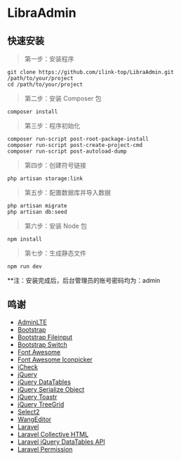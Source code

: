 # LibraAdmin

## 快速安装

> 第一步：安装程序

```
git clone https://github.com/ilink-top/LibraAdmin.git /path/to/your/project
cd /path/to/your/project
```

> 第二步：安装 Composer 包

```
composer install
```

> 第三步：程序初始化

```
composer run-script post-root-package-install
composer run-script post-create-project-cmd
composer run-script post-autoload-dump
```

> 第四步：创建符号链接

```
php artisan storage:link
```

> 第五步：配置数据库并导入数据

```
php artisan migrate
php artisan db:seed
```

> 第六步：安装 Node 包

```
npm install
```

> 第七步：生成静态文件

```
npm run dev
```

**注：安装完成后，后台管理员的账号密码均为：admin

## 鸣谢

- [AdminLTE](https://github.com/ColorlibHQ/AdminLTE)
- [Bootstrap](https://github.com/twbs/bootstrap)
- [Bootstrap Fileinput](https://github.com/kartik-v/bootstrap-fileinput)
- [Bootstrap Switch](https://github.com/Bttstrp/bootstrap-switch)
- [Font Awesome](https://github.com/FortAwesome/Font-Awesome)
- [Font Awesome Iconpicker](https://github.com/itsjavi/fontawesome-iconpicker)
- [iCheck](https://github.com/fronteed/icheck)
- [jQuery](https://github.com/jquery/jquery)
- [jQuery DataTables](https://github.com/DataTables/Dist-DataTables-Bootstrap)
- [jQuery Serialize Object](https://github.com/macek/jquery-serialize-object)
- [jQuery Toastr](https://github.com/CodeSeven/toastr)
- [jQuery TreeGrid](https://github.com/maxazan/jquery-treegrid)
- [Select2](https://github.com/select2/select2)
- [WangEditor](https://github.com/wangfupeng1988/wangEditor)
- [Laravel](https://github.com/laravel/laravel)
- [Laravel Collective HTML](https://github.com/LaravelCollective/html)
- [Laravel jQuery DataTables API](https://github.com/yajra/laravel-datatables)
- [Laravel Permission](https://github.com/spatie/laravel-permission)
